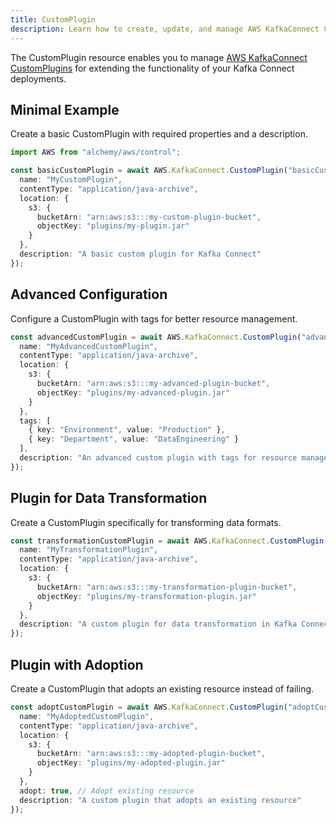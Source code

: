 ```yaml
---
title: CustomPlugin
description: Learn how to create, update, and manage AWS KafkaConnect CustomPlugins using Alchemy Cloud Control.
---
```


The CustomPlugin resource enables you to manage [AWS KafkaConnect CustomPlugins](https://docs.aws.amazon.com/kafkaconnect/latest/userguide/) for extending the functionality of your Kafka Connect deployments.

## Minimal Example

Create a basic CustomPlugin with required properties and a description.

```ts
import AWS from "alchemy/aws/control";

const basicCustomPlugin = await AWS.KafkaConnect.CustomPlugin("basicCustomPlugin", {
  name: "MyCustomPlugin",
  contentType: "application/java-archive",
  location: {
    s3: {
      bucketArn: "arn:aws:s3:::my-custom-plugin-bucket",
      objectKey: "plugins/my-plugin.jar"
    }
  },
  description: "A basic custom plugin for Kafka Connect"
});
```

## Advanced Configuration

Configure a CustomPlugin with tags for better resource management.

```ts
const advancedCustomPlugin = await AWS.KafkaConnect.CustomPlugin("advancedCustomPlugin", {
  name: "MyAdvancedCustomPlugin",
  contentType: "application/java-archive",
  location: {
    s3: {
      bucketArn: "arn:aws:s3:::my-advanced-plugin-bucket",
      objectKey: "plugins/my-advanced-plugin.jar"
    }
  },
  tags: [
    { key: "Environment", value: "Production" },
    { key: "Department", value: "DataEngineering" }
  ],
  description: "An advanced custom plugin with tags for resource management"
});
```

## Plugin for Data Transformation

Create a CustomPlugin specifically for transforming data formats.

```ts
const transformationCustomPlugin = await AWS.KafkaConnect.CustomPlugin("transformationCustomPlugin", {
  name: "MyTransformationPlugin",
  contentType: "application/java-archive",
  location: {
    s3: {
      bucketArn: "arn:aws:s3:::my-transformation-plugin-bucket",
      objectKey: "plugins/my-transformation-plugin.jar"
    }
  },
  description: "A custom plugin for data transformation in Kafka Connect"
});
```

## Plugin with Adoption

Create a CustomPlugin that adopts an existing resource instead of failing.

```ts
const adoptCustomPlugin = await AWS.KafkaConnect.CustomPlugin("adoptCustomPlugin", {
  name: "MyAdoptedCustomPlugin",
  contentType: "application/java-archive",
  location: {
    s3: {
      bucketArn: "arn:aws:s3:::my-adopted-plugin-bucket",
      objectKey: "plugins/my-adopted-plugin.jar"
    }
  },
  adopt: true, // Adopt existing resource
  description: "A custom plugin that adopts an existing resource"
});
```